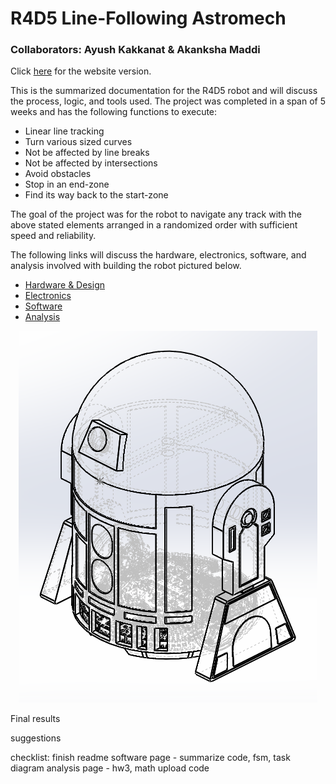 # R4D5 Line-Following Astromech
### Collaborators: Ayush Kakkanat & Akanksha Maddi

Click [here](https://Ayush17318.github.io/line-follower/) for the website version.

This is the summarized documentation for the R4D5 robot and will discuss the process, logic, and tools used. The project was completed in a span of 5 weeks and has the following functions to execute:
- Linear line tracking
- Turn various sized curves
- Not be affected by line breaks
- Not be affected by intersections
- Avoid obstacles
- Stop in an end-zone
- Find its way back to the start-zone
  
The goal of the project was for the robot to navigate any track with the above stated elements arranged in a randomized order with sufficient speed and reliability.

The following links will discuss the hardware, electronics, software, and analysis involved with building the robot pictured below.
- [Hardware & Design](hardware-and-design.md)
- [Electronics](electronics.md)
- [Software](software.md)
- [Analysis](analysis.md)

<p align="center">
  <img src="docs/assets/images/assembly-isometric.png" />
</p>

Final results

suggestions




checklist:
finish readme
software page - summarize code, fsm, task diagram
analysis page - hw3, math
upload code
